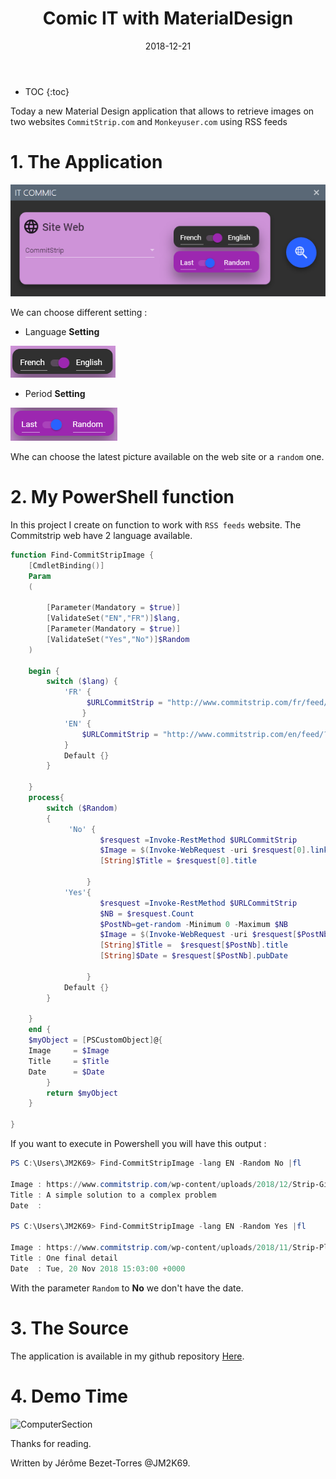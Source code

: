 ﻿---
layout: post
title: "Comic IT with MaterialDesign"
date: 2018-12-21
tags: [PowerShell,XAML,WPF]
---

* TOC
{:toc}


Today a new Material Design application that allows to retrieve images on two websites `CommitStrip.com` and `Monkeyuser.com` using RSS feeds

# 1. The Application

![ComputerSection](/img/ComicIT1.PNG)

We can choose different setting :

* Language **Setting**

![ComputerSection](/img/ComicIT2.PNG)

* Period **Setting**

![ComputerSection](/img/ComicIT3.PNG)

Whe can choose the latest picture available on the web site or a `random` one.

# 2. My PowerShell function

In this project I create on function to work with `RSS feeds` website. The Commitstrip web have 2 language available.

```powershell
function Find-CommitStripImage {
    [CmdletBinding()]
    Param
    (
              
        [Parameter(Mandatory = $true)]
        [ValidateSet("EN","FR")]$lang,
        [Parameter(Mandatory = $true)]
        [ValidateSet("Yes","No")]$Random
    )

    begin {
        switch ($lang) {
            'FR' {       
                 $URLCommitStrip = "http://www.commitstrip.com/fr/feed/?"
                }
            'EN' {
                $URLCommitStrip = "http://www.commitstrip.com/en/feed/?"
            }
            Default {}
        }
        
    }
    process{
        switch ($Random)
        {
             'No' {        
                    $resquest =Invoke-RestMethod $URLCommitStrip
                    $Image = $(Invoke-WebRequest -uri $resquest[0].link).Images.src | where {$_ -like "https://www.commitstrip.com**"}
                    [String]$Title = $resquest[0].title
                    
                 }
            'Yes'{
                    $resquest =Invoke-RestMethod $URLCommitStrip
                    $NB = $resquest.Count
                    $PostNb=get-random -Minimum 0 -Maximum $NB
                    $Image = $(Invoke-WebRequest -uri $resquest[$PostNb].link).Images.src | where {$_ -like "https://www.commitstrip.com**"}
                    [String]$Title =  $resquest[$PostNb].title
                    [String]$Date = $resquest[$PostNb].pubDate

                 }
            Default {}
        }

    }
    end {
    $myObject = [PSCustomObject]@{
    Image     = $Image
    Title     = $Title
    Date      = $Date
        }
        return $myObject
    }
    
}

```
If you want to execute in Powershell you will have this output :

```powershell
PS C:\Users\JM2K69> Find-CommitStripImage -lang EN -Random No |fl

Image : https://www.commitstrip.com/wp-content/uploads/2018/12/Strip-Gilets-jaunes-ordinateur-pour-les-nouveaux-650-finalenglishV2.jpg
Title : A simple solution to a complex problem
Date  :

PS C:\Users\JM2K69> Find-CommitStripImage -lang EN -Random Yes |fl

Image : https://www.commitstrip.com/wp-content/uploads/2018/11/Strip-Plus-qua-coder-la-feature-650-finalenglish.jpg
Title : One final detail
Date  : Tue, 20 Nov 2018 15:03:00 +0000
```

With the parameter `Random` to **No** we don't have the date.

# 3. The Source

The application is available in my github repository [Here](https://github.com/JM2K69/ComictIT).

# 4. Demo Time

![ComputerSection](/img/commicit.gif)

Thanks for reading.

Written by Jérôme Bezet-Torres @JM2K69.
